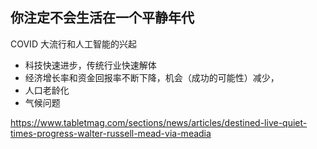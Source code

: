 ## 你注定不会生活在一个平静年代

COVID 大流行和人工智能的兴起

- 科技快速进步，传统行业快速解体
- 经济增长率和资金回报率不断下降，机会（成功的可能性）减少，
- 人口老龄化
- 气候问题

https://www.tabletmag.com/sections/news/articles/destined-live-quiet-times-progress-walter-russell-mead-via-meadia